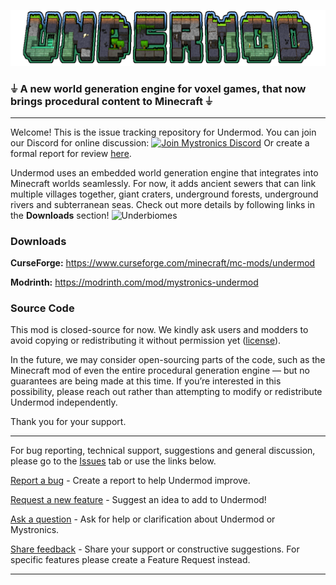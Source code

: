 ![Undermod](https://github.com/mystronics/undermod/blob/a39428c48cdda7707398cf5f49a4d8691442dd3e/undermod_logo_highlight.png)

### **⏚ A new world generation engine for voxel games, that now brings procedural content to Minecraft ⏚**

---

Welcome! This is the issue tracking repository for Undermod. You can join our Discord for online discussion: [![Join Mystronics Discord](https://img.shields.io/badge/Join%20Discord-5865F2?logo=discord&logoColor=white&style=flat)](https://discord.gg/NemE8UWYDX) Or create a formal report for review [here](https://github.com/mystronics/undermod/issues).




Undermod uses an embedded world generation engine that integrates into Minecraft worlds seamlessly. For now, it adds ancient sewers that can link multiple villages together, giant craters, underground forests, underground rivers and subterranean seas. Check out more details by following links in the **Downloads** section!
![Underbiomes](https://i.imgur.com/7xJeyF6.png)

### Downloads

**CurseForge:** https://www.curseforge.com/minecraft/mc-mods/undermod

**Modrinth:** https://modrinth.com/mod/mystronics-undermod

### Source Code

This mod is closed-source for now. We kindly ask users and modders to avoid copying or redistributing it without permission yet ([license](https://github.com/mystronics/undermod/blob/0272065e8ecb2185d7194edf60635e449cb3fc07/license.txt)).

In the future, we may consider open-sourcing parts of the code, such as the Minecraft mod of even the entire procedural generation engine — but no guarantees are being made at this time. If you’re interested in this possibility, please reach out rather than attempting to modify or redistribute Undermod independently.

Thank you for your support.

---

For bug reporting, technical support, suggestions and general discussion, please go to the [Issues](https://github.com/mystronics/undermod/issues) tab or use the links below.

[Report a bug](https://github.com/mystronics/undermod/issues/new?template=bug-report.md) - Create a report to help Undermod improve.

[Request a new feature](https://github.com/mystronics/undermod/issues/new?template=feature-request.md) - Suggest an idea to add to Undermod!

[Ask a question](https://github.com/mystronics/undermod/issues/new?template=question.md) - Ask for help or clarification about Undermod or Mystronics.

[Share feedback](https://github.com/mystronics/undermod/issues/new?template=feedback.md) - Share your support or constructive suggestions. For specific features please create a Feature Request instead.

---

